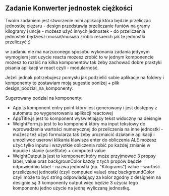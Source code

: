 ## Zadanie Konwerter jednostek ciężkości

Twoim zadaniem jest stworzenie mini aplikacji która będzie przeliczac jednostkę ciężaru - design przedstawia
przeliczanie funtów na gramy kilogramy i uncje - możesz użyć innych jednostek - do przeliczenia jednostek będzieszi musiał/musiała zrobić resaerch jak te jednostki przeliczyć ;)

w zadaniu nie ma narzuconego sposobu wykonania zadania jedynym wymogiem jest uzycie reacta
możesz zrobić to w jednym komponencie możesz to rozbić na kilka komponentów tak żeby zachować dobre praktyki pisania aplikacji w react czyli - modularność.

Jeżeli jednak potrzebujesz pomysłu jak podzielić sobie aplikacje na foldery i komponenty to zostawiam moją sugestie poniżej + plik design_podzial_na_komponenty:

Sugerowany podzial na komponenty:

- App.js komponent entry point który jest generowany i jest dostępny z automatu po wygenerowaniu aplikacji reactowej
- AppTitle.js jest to komponent wyświetlający tekst widoczny na deisngie
- WeightForm.js jest to ko komponent który ma input tekstowy do wprowadzenia wartości numerycznej do przeliczenia na inne jednostki - możesz też użyć formularza tak żeby urozmaicić działanie aplikacji i umożliwoć userowi klikania klawisza enter do obliczenia ALE możesz użyć tylko inputu i wszystkie obliczenia robić po każdej zmianie w inpucie i stanie (useState) + computed value
- WeightOutput.js jest to komponent który może przyjmować 3 propsy label, value oraz backgrounColor
  każdy z tych propów będzie odpowiednio label - nazwa jednostki (np. "Kilograms") value - wartość przeliczanej jednostki
  (czyli computed value) oraz backgroundColor czyli może to być string odpowiadający za kolor zgodny z designem
  na designie są 3 komponenty output więc będzie 3 użycia tego komponentu jedno użycie na jedną wyliczaną jednostkę.

